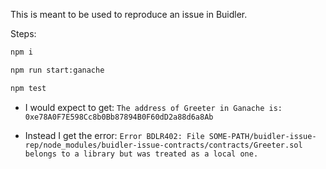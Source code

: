 This is meant to be used to reproduce an issue in Buidler.

Steps:

```bash
npm i
```

```bash
npm run start:ganache
```

```bash
npm test
```

- I would expect to get: `The address of Greeter in Ganache is:  0xe78A0F7E598Cc8b0Bb87894B0F60dD2a88d6a8Ab`

- Instead I get the error: `Error BDLR402: File SOME-PATH/buidler-issue-rep/node_modules/buidler-issue-contracts/contracts/Greeter.sol belongs to a library but was treated as a local one.`
